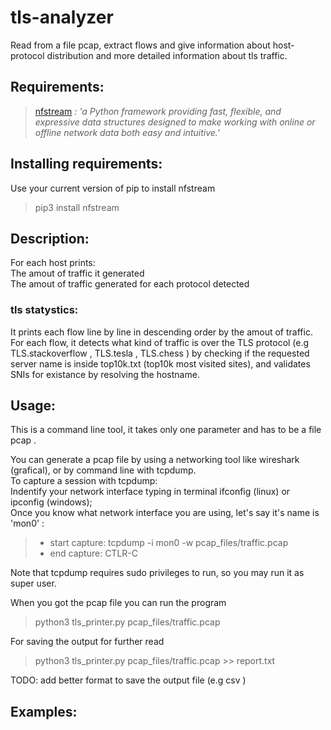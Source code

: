 # tls-analyzer
Read from a file pcap, extract flows and give information about host-protocol distribution and more detailed information about tls traffic.

## Requirements:
  >[nfstream](https://github.com/nfstream/nfstream) *: 'a Python framework providing fast, flexible, and expressive data structures designed to make working with online or offline network data both easy and intuitive.'*  
  
## Installing requirements:  
  Use your current version of pip to install nfstream
  > pip3 install nfstream
  
## Description:
  For each host prints:  
    The amout of traffic it generated  
    The amout of traffic generated for each protocol detected  
### tls statystics:  
  It prints each flow line by line in descending order by the amout of traffic.  
  For each flow, it detects what kind of traffic is over the TLS protocol (e.g TLS.stackoverflow , TLS.tesla , TLS.chess ) by checking if the requested server name is inside top10k.txt (top10k most visited sites), and validates SNIs for existance by resolving the hostname.

## Usage:  
  This is a command line tool, it takes only one parameter and has to be a file pcap .  
  
  You can generate a pcap file by using a networking tool like wireshark (grafical), or by command line with tcpdump.  
  To capture a session with tcpdump:  
  Indentify your network interface typing in terminal ifconfig (linux) or ipconfig (windows);  
  Once you know what network interface you are using, let's say it's name is 'mon0' :  
  > * start capture:  tcpdump -i mon0 -w pcap_files/traffic.pcap
  > * end capture: CTLR-C  
  
  Note that tcpdump requires sudo privileges to run, so you may run it as super user.

  When you got the pcap file you can run the program
  > python3 tls_printer.py pcap_files/traffic.pcap
  
  For saving the output for further read  
  > python3 tls_printer.py pcap_files/traffic.pcap >> report.txt  
  
  TODO: add better format to save the output file (e.g csv )
  
## Examples:
  
    
  
  
  
